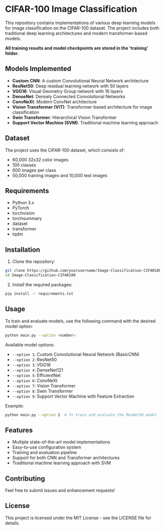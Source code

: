 # CIFAR-100 Image Classification

This repository contains implementations of various deep learning models for image classification on the CIFAR-100 dataset. The project includes both traditional deep learning architectures and modern transformer-based models.

**All training results and model checkpoints are stored in the 'training' folder.**

## Models Implemented

- **Custom CNN**: A custom Convolutional Neural Network architecture
- **ResNet50**: Deep residual learning network with 50 layers
- **VGG16**: Visual Geometry Group network with 16 layers
- **DenseNet**: Densely Connected Convolutional Networks
- **ConvNeXt**: Modern ConvNet architecture
- **Vision Transformer (ViT)**: Transformer-based architecture for image classification
- **Swin Transformer**: Hierarchical Vision Transformer
- **Support Vector Machine (SVM)**: Traditional machine learning approach

## Dataset

The project uses the CIFAR-100 dataset, which consists of:
- 60,000 32x32 color images
- 100 classes
- 600 images per class
- 50,000 training images and 10,000 test images

## Requirements

- Python 3.x
- PyTorch
- torchvision
- torchsummary
- dataset
- transformer
- tqdm

## Installation

1. Clone the repository:
```bash
git clone https://github.com/yourusername/Image-Classification-CIFAR100.git
cd Image-Classification-CIFAR100
```

2. Install the required packages:
```bash
pip install -r requirements.txt
```


## Usage

To train and evaluate models, use the following command with the desired model option:

```bash
python main.py --option <number>
```

Available model options:
- `--option 1`: Custom Convolutional Neural Network (BasicCNN)
- `--option 2`: ResNet50
- `--option 3`: VGG16
- `--option 4`: DenseNet121
- `--option 5`: EfficientNet
- `--option 6`: ConvNeXt
- `--option 7`: Vision Transformer
- `--option 8`: Swin Transformer
- `--option 9`: Support Vector Machine with Feature Extraction

Example:
```bash
python main.py --option 2  # To train and evaluate the ResNet50 model
```

## Features

- Multiple state-of-the-art model implementations
- Easy-to-use configuration system
- Training and evaluation pipeline
- Support for both CNN and Transformer architectures
- Traditional machine learning approach with SVM

## Contributing

Feel free to submit issues and enhancement requests!

## License

This project is licensed under the MIT License - see the LICENSE file for details.